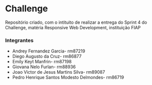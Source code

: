 # Challenge
Repositório criado, com o intituito de realizar a entrega do Sprint 4 do Challenge, matéria Responsive Web Development, instituição FIAP

### Integrantes
<ul>
  <li>Andrey Fernandez Garcia- rm87219</li>
  <li>Diego Augusto da Cruz- rm86877</li>
  <li>Emily Keyt Manfrin- rm87198</li>
  <li>Giovana Nelo Furlan- rm88936</li>
  <li>Joao Victor de Jesus Martins Silva- rm89087</li>
  <li>Pedro Henrique Santos Modesto Delmondes- rm86719</li>
<ul>
